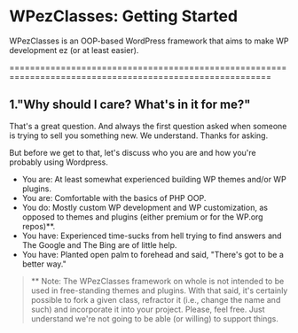 WPezClasses: Getting Started
============================

WPezClasses is an OOP-based WordPress framework that aims to make WP development ez (or at least easier).

=========================================================================================================

1."Why should I care? What's in it for me?"
-------------------------------------------

That's a great question. And always the first question asked when someone is trying to sell you something new. We understand. Thanks for asking. 

But before we get to that, let's discuss who you are and how you're probably using Wordpress. 

+ You are: At least somewhat experienced building WP themes and/or WP plugins.
+ You are: Comfortable with the basics of PHP OOP. 
+ You do: Mostly custom WP development and WP customization, as opposed to themes and plugins (either premium or for the WP.org repos)**.
+ You have: Experienced time-sucks from hell trying to find answers and The Google and The Bing are of little help.
+ You have: Planted open palm to forehead and said, "There's got to be a better way."

> ** Note: The WPezClasses framework on whole is not intended to be used in free-standing themes and plugins.
> With that said, it's certainly possible to fork a given class, refractor it (i.e., change the name and such) and incorporate it 
> into your project. Please, feel free. Just understand we're not going to be able (or willing) to support things. 